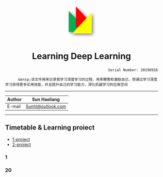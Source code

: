 <div align="center">
<img src="https://github.com/Sun365/Try-20190916/blob/master/logo.jpg" width="100" alt="LOGO"/>

# Learning Deep Learning
<div align="right">
  
`Serial Number: 20190916`

</div>
</div>

          &ensp;该文件用来记录我学习深度学习的过程，用来鞭策和激励自己，想通过学习深度学习获得更多实用技能，并且提升自己的学习能力，深化机器学习的应用空间

***
|Author|Sun Haoliang|
|---|---|
|E-mail|Sunhl@outlook.com|
**********************
## Timetable & Learning proiect
* [1-proiect](#1)
* [2-project](#2)

### 1




### 20

